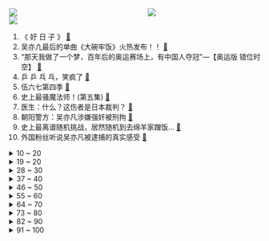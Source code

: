 <div >
	<a style="float:left;width:55%;" href = "https://github.com/anuraghazra/github-readme-stats">
	 <img src = "https://github-readme-stats.vercel.app/api?username=iuuuuuaena&theme=buefy&show_icons=true"/>
	</a>
	<a  style="float:right;width:45%" href = "https://github.com/anuraghazra/github-readme-stats">
	 <img  src="https://github-readme-stats.vercel.app/api/top-langs/?username=anuraghazra&layout=compact"/>
	</a>
	</div>

[![](https://img.shields.io/badge/jxd-@jxdgogogo.xyz-yellowgreen.svg)](https://www.jxdgogogo.xyz)<br>
1. 《 好 日 子 》 [:link:](//www.bilibili.com/video/BV1Yh411q7ds) <br>
2. 吴亦凣最后的单曲《大碗牢饭》火热发布！！ [:link:](//www.bilibili.com/video/BV1kq4y1p7Ad) <br>
3. “那天我做了一个梦，百年后的奥运赛场上，有中国人夺冠”—【奥运版 错位时空】 [:link:](//www.bilibili.com/video/BV1B64y1B7pT) <br>
4. 乒 乒 乓 乓，笑疯了 [:link:](//www.bilibili.com/video/BV1qX4y1c7eN) <br>
5. 伍六七第四季 [:link:](//www.bilibili.com/video/BV1V44y117NQ) <br>
6. 史上最骚魔法师！(第五集) [:link:](//www.bilibili.com/video/BV1RA411A7TV) <br>
7. 医生：什么？这伤者是日本裁判？ [:link:](//www.bilibili.com/video/BV1Vq4y197X8) <br>
8. 朝阳警方：吴亦凡涉嫌强奸被刑拘 [:link:](//www.bilibili.com/video/BV1ff4y1G7zT) <br>
9. 史上最离谱随机挑战，居然随机到去绵羊家蹭饭... [:link:](//www.bilibili.com/video/BV1664y1W7zS) <br>
10. 外国粉丝听说吴亦凡被逮捕的真实感受 [:link:](//www.bilibili.com/video/BV1hy4y157FD) <br>
<details>
<summary>10 ~ 20</summary>

11. 原 神 之 友(第二期) [:link:](//www.bilibili.com/video/BV1Dq4y1D7ip) <br>
12. 看完七月新番，吓得我当场打开了剪辑软件！【泛式】 [:link:](//www.bilibili.com/video/BV1G3411r7en) <br>
13. 听君一席话，如听一席话 [:link:](//www.bilibili.com/video/BV1d64y1x7wy) <br>
14. 《 言 出 必 刑  》 [:link:](//www.bilibili.com/video/BV1Hv411J7JM) <br>
15. 靴子落地，吴亦凡被抓了！ [:link:](//www.bilibili.com/video/BV1QQ4y1f7qS) <br>
16. 实锤！欧洲新冠病毒由德堡流出 [:link:](//www.bilibili.com/video/BV1ay4y1j7Es) <br>
17. 鉴刑网络热门吴亦凡粉丝迷惑言论【凡老师】 [:link:](//www.bilibili.com/video/BV1Fh411674u) <br>
18. 全员喜剧人 [:link:](//www.bilibili.com/video/BV1eQ4y1f7we) <br>
19. 中国代表团：我是来揍你的｜高燃踩点 [:link:](//www.bilibili.com/video/BV18o4y1S7gP) <br>
</details>
<details>
<summary>19 ~ 20</summary>

20. 《文 明 观 猴》：ta们还在深情等待。 [:link:](//www.bilibili.com/video/BV1wh41167Er) <br>
21. 史上最离谱奥运会 ！！没救了... [:link:](//www.bilibili.com/video/BV1BQ4y1f7Y4) <br>
22. 《斗帝主》一场毁天灭地的决斗！ [:link:](//www.bilibili.com/video/BV1Fo4y1S7hx) <br>
23. 杀疯了！这就是国家队的美貌吗？ [:link:](//www.bilibili.com/video/BV1uU4y1H7wL) <br>
24. 开幕式为什么low，导演爆真相了，预算165亿到手只有10亿 [:link:](//www.bilibili.com/video/BV1M44y117EE) <br>
25. 【散人】国产民俗恐怖《纸嫁衣2》 一生一世不分离（完结共4P） [:link:](//www.bilibili.com/video/BV18U4y1J7NS) <br>
26. 18岁，200天，造了个机器人。 [:link:](//www.bilibili.com/video/BV1s44y1173e) <br>
27. 吴亦凡粉丝去公安局探望了…… [:link:](//www.bilibili.com/video/BV1bo4y1S7Sr) <br>
28. 【STN快报第五季48】恶灵恶灵东京奥运会 [:link:](//www.bilibili.com/video/BV1y44y117mH) <br>
</details>
<details>
<summary>28 ~ 30</summary>

29. 刘华强不负众望拿下金牌！ [:link:](//www.bilibili.com/video/BV1QL411n7jB) <br>
30. 华农兄弟：场地到期了，把能用的东西收拾一下，搬老家去 [:link:](//www.bilibili.com/video/BV1m341167yX) <br>
31. 打破2021最恶心爱情片纪录！《盛夏未来》比《你的婚礼》更催吐 [:link:](//www.bilibili.com/video/BV1Sf4y1G7rG) <br>
32. 小魔王虐哭伊藤美诚，东京奥运会阴间裁判没辙了？网友：日本国辱！ [:link:](//www.bilibili.com/video/BV1ff4y157n9) <br>
33. 李云龙爱上小护士？光棍教人追女孩！《亮剑》P8 [:link:](//www.bilibili.com/video/BV16y4y157kt) <br>
34. 【痛不欲生!】我成功纠正了31年的扁平足!(含自救方案) [:link:](//www.bilibili.com/video/BV1CM4y1N7NC) <br>
35. “魔法”可不是凭空产生的，你需要付出代价！以灵魂之名，向神决战！ [:link:](//www.bilibili.com/video/BV1Zg41177v6) <br>
36. 课本里这位中国诗人征服日本文坛几百年，天皇都是他粉丝！ [:link:](//www.bilibili.com/video/BV1io4y1Q7VZ) <br>
37. 输了就滚蛋！ 下一个是谁？ [:link:](//www.bilibili.com/video/BV1zg411777p) <br>
</details>
<details>
<summary>37 ~ 40</summary>

38. “当你那些欲望满足的时候，你真的能够快乐吗？” [:link:](//www.bilibili.com/video/BV1F64y147oD) <br>
39. 【桥本大辉】裁 判 说 我 没 出 界 [:link:](//www.bilibili.com/video/BV1SV411p79a) <br>
40. 《乒乒乓乓 天下无双》全11季（分p） [:link:](//www.bilibili.com/video/BV1if4y157fd) <br>
41. 吴亦凡，被抓了，哈哈哈哈哈哈哈 [:link:](//www.bilibili.com/video/BV1rh411z7GY) <br>
42. 【川普】只想再为你们舞一曲 - Dance Monkey【演奏鬼才Ziikos】 [:link:](//www.bilibili.com/video/BV1bw411R7bY) <br>
43. 【鬼畜剧】甜蜜蜜 [:link:](//www.bilibili.com/video/BV1Ao4y1S7pu) <br>
44. “你” [:link:](//www.bilibili.com/video/BV1fh411B7oZ) <br>
45. 《  ⚡️ 大  碗  牢  面 ⚡️ 》 [:link:](//www.bilibili.com/video/BV1Mv411J7Aq) <br>
46. CDC密档告诉世界：去德特里克堡，找回新冠起源的真相！ [:link:](//www.bilibili.com/video/BV1s44y117yF) <br>
</details>
<details>
<summary>46 ~ 50</summary>

47. 勇 敢 客 服，不 怕 困 难 [:link:](//www.bilibili.com/video/BV1oP4y1s7Ub) <br>
48. 《可露希尔的秘密档案》08话：重要设施发电站！ [:link:](//www.bilibili.com/video/BV1ug41177sb) <br>
49. 北京2022年冬奥会场馆建设速览 [:link:](//www.bilibili.com/video/BV1v54y177Ug) <br>
50. 这爱情故事，激动得我学了7天动画把他们画下来了 [:link:](//www.bilibili.com/video/BV1uU4y1J7qj) <br>
51. 这一天天的，总是那么突然 [:link:](//www.bilibili.com/video/BV15f4y1L7Bb) <br>
52. 一天不洗我就浑身难受！ [:link:](//www.bilibili.com/video/BV1eQ4y1f71M) <br>
53. 《 只 要 是 日 语 就 画 风 突 变 》 [:link:](//www.bilibili.com/video/BV13q4y197uf) <br>
54. 【寸土不让】八一建军节，我们有话要说（chang）！ [:link:](//www.bilibili.com/video/BV1pq4y1p7G9) <br>
55. 这  是  迪  士  尼  在  逃  艾  莎  公  主？！ [:link:](//www.bilibili.com/video/BV1C44y117Bp) <br>
</details>
<details>
<summary>55 ~ 60</summary>

56. 爱情片，那必须得死一个！ [:link:](//www.bilibili.com/video/BV12L411J7qT) <br>
57. 我爸把厕所管理的很有秩序 [:link:](//www.bilibili.com/video/BV1mA411A7DR) <br>
58. wyf：爷爷的低保吃绝户 [:link:](//www.bilibili.com/video/BV1fU4y1E7L4) <br>
59. “东 京 欢 迎 你” [:link:](//www.bilibili.com/video/BV1bM4y1N7dg) <br>
60. 女 排 自 由 人 预 定 : 许 昕（10分钟集锦，全程高能） [:link:](//www.bilibili.com/video/BV1Eb4y1z7uK) <br>
61. 【时代少年团】“朱雀”造句游戏 [:link:](//www.bilibili.com/video/BV1W64y1B7DR) <br>
62. ⚡电 鳗 越 狱 记⚡ [:link:](//www.bilibili.com/video/BV11g41177E2) <br>
63. 吃火鸡面后不吸嘴挑战！！！！ [:link:](//www.bilibili.com/video/BV13A411P7mi) <br>
64. 吴亦凡涉嫌强奸多名女性被刑拘，我国将如何对他定罪量刑 [:link:](//www.bilibili.com/video/BV1JP4y1x7bY) <br>
</details>
<details>
<summary>64 ~ 70</summary>

65. 世界首款东方主题开放世界游戏《幻想乡世界》初宣PV [:link:](//www.bilibili.com/video/BV1wb4y1z77m) <br>
66. 杀人还要诛心？是不是骂的有点过了啊？ [:link:](//www.bilibili.com/video/BV18b4y1z7vi) <br>
67. 《 我 们 俩 》 [:link:](//www.bilibili.com/video/BV1sw411R79m) <br>
68. 当年火遍网吧的射怪物游戏，真结局到底是什么？？ [:link:](//www.bilibili.com/video/BV1zb4y1r7Qv) <br>
69. 你那是想看奥运会吗？我都不好意思点破你！ [:link:](//www.bilibili.com/video/BV15o4y1Q7HF) <br>
70. 吴亦凡刑拘笑话 [:link:](//www.bilibili.com/video/BV1gq4y1n7su) <br>
71. 被 拿 捏 了 [:link:](//www.bilibili.com/video/BV1TP4y1x7Zr) <br>
72. 评分6.0！开局拉胯！特利迦奥特曼到底出了什么问题？ [:link:](//www.bilibili.com/video/BV1wv411K7qX) <br>
73. 瓜保熟！用“西瓜”演奏《植物大战僵尸》BGM [:link:](//www.bilibili.com/video/BV14b4y1z7za) <br>
</details>
<details>
<summary>73 ~ 80</summary>

74. 日本媒体称水谷隼金银铜牌为大满贯 马龙：？  4-0横扫伊藤美诚，某媒体：爆冷 惜败！日本网友：中国乒乓的强度在异次元 [:link:](//www.bilibili.com/video/BV1W64y1x7Kz) <br>
75. 【原神】...卧槽 [:link:](//www.bilibili.com/video/BV1gA411P7L7) <br>
76. 【奥恰洛夫】当记者聊起马龙，他整个人傻笑哈哈！ [:link:](//www.bilibili.com/video/BV1jo4y1S7t7) <br>
77. 当玩家完成「主人的命令」后就会获得“奖励”!? [:link:](//www.bilibili.com/video/BV1Kg411E7gb) <br>
78. 水视频 [:link:](//www.bilibili.com/video/BV1nq4y1X7js) <br>
79. 给大家表演一下阿拉伯悍匪 [:link:](//www.bilibili.com/video/BV1H54y1J7YZ) <br>
80. 29岁，瞒着父母，终于给自己买了一个老破小。 [:link:](//www.bilibili.com/video/BV1RU4y1E79N) <br>
81. 深扒吴亦凡还做了什么 [:link:](//www.bilibili.com/video/BV17q4y1p7tN) <br>
82. 大瓜爆出！吴亦凡还涉毒，审理时哭诉：“我真的不知道，我就是第一次” [:link:](//www.bilibili.com/video/BV1z64y1W7jE) <br>
</details>
<details>
<summary>82 ~ 90</summary>

83. 智商税雪糕？这些超级离谱的雪糕真的可么？#第二弹！ [:link:](//www.bilibili.com/video/BV1gP4y1x7wq) <br>
84. 学 会 说 不 [:link:](//www.bilibili.com/video/BV1t44y117Uo) <br>
85. 如何用里奥斯击败卡修斯！ [:link:](//www.bilibili.com/video/BV1QM4y1N72M) <br>
86. 499克黄金 复原“电视堆”黄金面具 [:link:](//www.bilibili.com/video/BV18M4y1N7H9) <br>
87. 狸花猫与英短猫的小孩，从出生到拆家的80天。 [:link:](//www.bilibili.com/video/BV1XA411A7Qn) <br>
88. 【全明星】I Knew You Were Trouble - 鬼畜从未没落 [:link:](//www.bilibili.com/video/BV1Tq4y1p7EZ) <br>
89. 300w粉丝up主居然开这个车？视角姬的新车是。。。 [:link:](//www.bilibili.com/video/BV1FX4y1F78U) <br>
90. 靠谱盘点128：何去何从？IG时隔七年无缘季后赛，Kid：就是Theshy的问题！ [:link:](//www.bilibili.com/video/BV1144y117eg) <br>
91. 【特效乒乓球】张继科打爆水谷隼，小日子不过了！ [:link:](//www.bilibili.com/video/BV13A411P7e1) <br>
</details>
<details>
<summary>91 ~ 100</summary>

92. 【睡前消息308】废掉补习班，“教育黑市”繁荣怎么办？ [:link:](//www.bilibili.com/video/BV1U64y1B75k) <br>
93. 乒 乓 球 女 子 单 打 【东京奥运会】 [:link:](//www.bilibili.com/video/BV1uv411J7cH) <br>
94. 加油小仙翻唱《少年》——90后肾衰竭女生的自我救赎，我要成为一名合格的up主，唱歌赚钱 [:link:](//www.bilibili.com/video/BV1fL411J7pk) <br>
95. 当整个世界无法对你「造成伤害」!! [:link:](//www.bilibili.com/video/BV1UM4y1N7CV) <br>
96. 全网首发！μ版锤僵尸我居然无损通关了？！ [:link:](//www.bilibili.com/video/BV1Cf4y1G7j2) <br>
97. 【家庭合睦】被窝偷偷打游戏被发现！？ [:link:](//www.bilibili.com/video/BV15o4y1S7pR) <br>
98. 每个眼神都是戏！忍辱负重十几年，再次归来仍是王者《绝命毒师》第四季7-8 [:link:](//www.bilibili.com/video/BV1UA411A7Jg) <br>
99. “𝓘'𝓶 𝓳𝓾𝓼𝓽 𝓪 𝓚𝓲𝓭” [:link:](//www.bilibili.com/video/BV1Wv411J7N4) <br>
100. 新版本98k究极加强！栓狙强无敌！连狙大削弱！枪械测评十三赛季第一轮更新！ [:link:](//www.bilibili.com/video/BV1Ah41167gA) <br>
</details>
